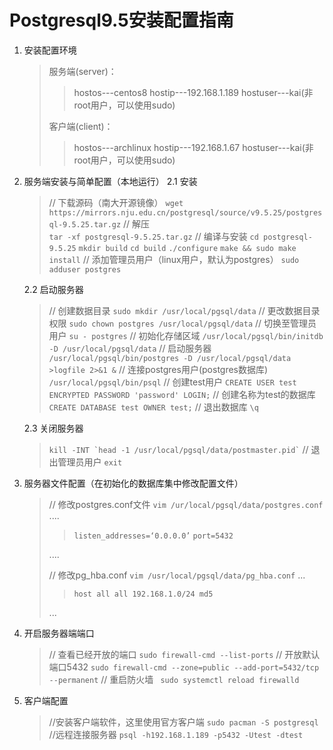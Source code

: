 # Postgresql9.5安装配置指南
1. 安装配置环境
    > 服务端(server)：
    >> hostos---centos8
    > hostip---192.168.1.189
    > hostuser---kai(非root用户，可以使用sudo)
    >
    > 客户端(client)：
    >> hostos---archlinux
    >> hostip---192.168.1.67
    >> hostuser---kai(非root用户，可以使用sudo)

2. 服务端安装与简单配置（本地运行）
    2.1 安装
    > // 下载源码（南大开源镜像）
    > `wget https://mirrors.nju.edu.cn/postgresql/source/v9.5.25/postgresql-9.5.25.tar.gz`
    > // 解压  
    > `tar -xf postgresql-9.5.25.tar.gz`
    > // 编译与安装
    > `cd postgresql-9.5.25` 
    > `mkdir build`
    > `cd build`
    > `./configure`
    > `make && sudo make install`
    > // 添加管理员用户（linux用户，默认为postgres）
    > `sudo adduser postgres`

    2.2 启动服务器
    > // 创建数据目录
    > `sudo mkdir /usr/local/pgsql/data`
    > // 更改数据目录权限
    > `sudo chown postgres /usr/local/pgsql/data`
    > // 切换至管理员用户
    > `su - postgres`
    > // 初始化存储区域
    > `/usr/local/pgsql/bin/initdb -D /usr/local/pgsql/data`
    > // 启动服务器
    > `/usr/local/pgsql/bin/postgres -D /usr/local/pgsql/data >logfile 2>&1 &`
    > // 连接postgres用户(postgres数据库)
    > `/usr/local/pgsql/bin/psql`
    > // 创建test用户
    > `CREATE USER test  ENCRYPTED PASSWORD 'password' LOGIN;`
    > // 创建名称为test的数据库
    > `CREATE DATABASE test OWNER test;`
    > // 退出数据库
    > `\q`

    2.3 关闭服务器
    > <code>kill -INT &#96;head -1 /usr/local/pgsql/data/postmaster.pid&#96;</code>
    > // 退出管理员用户
    > `exit`

3. 服务器文件配置（在初始化的数据库集中修改配置文件）
    > // 修改postgres.conf文件
    > `vim /ur/local/pgsql/data/postgres.conf`
    > ....
    >> `listen_addresses=‘0.0.0.0’`
    >> `port=5432`
    > 
    > ....
    >
    > // 修改pg_hba.conf 
    > `vim /usr/local/pgsql/data/pg_hba.conf`
    > ...
    >> `host all all 192.168.1.0/24 md5`
    >
    > ...
    >

5. 开启服务器端端口
    > // 查看已经开放的端口
    > `sudo firewall-cmd --list-ports`
    > // 开放默认端口5432
    > `sudo firewall-cmd --zone=public --add-port=5432/tcp --permanent`
    > // 重启防火墙
    > ` sudo systemctl reload firewalld`


4. 客户端配置
    > //安装客户端软件，这里使用官方客户端
    > `sudo pacman -S postgresql`
    > //远程连接服务器
    > `psql -h192.168.1.189 -p5432 -Utest -dtest`